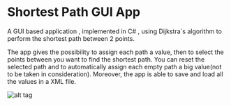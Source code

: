 Shortest Path GUI App
=====================

A GUI based application , implemented in C# , using Dijkstra`s algorithm to perform the shortest path between 2 points. 

The app gives the possibility to assign each path a value, then to select the points between you want to find the shortest path. You can reset the selected path and to automatically assign each empty path a big value(not to be taken in consideration).
Moreover, the app is able to save and load all the values in a XML file.


![alt tag](http://i.imgur.com/1Qv1eXP.png)
